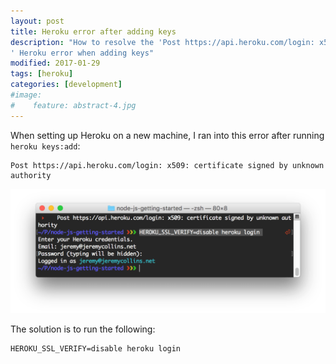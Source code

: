```yaml
---
layout: post
title: Heroku error after adding keys
description: "How to resolve the 'Post https://api.heroku.com/login: x509: certificate signed by unknown authority
' Heroku error when adding keys"
modified: 2017-01-29
tags: [heroku]
categories: [development]
#image:
#    feature: abstract-4.jpg
---
```


When setting up Heroku on a new machine, I ran into this error after running `heroku keys:add`:

```
Post https://api.heroku.com/login: x509: certificate signed by unknown authority

```


<img src="/images/unknown-authority.png" alt="Post https://api.heroku.com/login: x509: certificate signed by unknown authority" class="image-md">

The solution is to run the following:

```
HEROKU_SSL_VERIFY=disable heroku login
```
